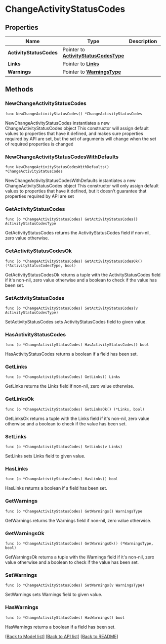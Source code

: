 # ChangeActivityStatusCodes

## Properties

Name | Type | Description | Notes
------------ | ------------- | ------------- | -------------
**ActivityStatusCodes** | Pointer to [**ActivityStatusCodesType**](ActivityStatusCodesType.md) |  | [optional] 
**Links** | Pointer to [**Links**](Links.md) |  | [optional] 
**Warnings** | Pointer to [**WarningsType**](WarningsType.md) |  | [optional] 

## Methods

### NewChangeActivityStatusCodes

`func NewChangeActivityStatusCodes() *ChangeActivityStatusCodes`

NewChangeActivityStatusCodes instantiates a new ChangeActivityStatusCodes object
This constructor will assign default values to properties that have it defined,
and makes sure properties required by API are set, but the set of arguments
will change when the set of required properties is changed

### NewChangeActivityStatusCodesWithDefaults

`func NewChangeActivityStatusCodesWithDefaults() *ChangeActivityStatusCodes`

NewChangeActivityStatusCodesWithDefaults instantiates a new ChangeActivityStatusCodes object
This constructor will only assign default values to properties that have it defined,
but it doesn't guarantee that properties required by API are set

### GetActivityStatusCodes

`func (o *ChangeActivityStatusCodes) GetActivityStatusCodes() ActivityStatusCodesType`

GetActivityStatusCodes returns the ActivityStatusCodes field if non-nil, zero value otherwise.

### GetActivityStatusCodesOk

`func (o *ChangeActivityStatusCodes) GetActivityStatusCodesOk() (*ActivityStatusCodesType, bool)`

GetActivityStatusCodesOk returns a tuple with the ActivityStatusCodes field if it's non-nil, zero value otherwise
and a boolean to check if the value has been set.

### SetActivityStatusCodes

`func (o *ChangeActivityStatusCodes) SetActivityStatusCodes(v ActivityStatusCodesType)`

SetActivityStatusCodes sets ActivityStatusCodes field to given value.

### HasActivityStatusCodes

`func (o *ChangeActivityStatusCodes) HasActivityStatusCodes() bool`

HasActivityStatusCodes returns a boolean if a field has been set.

### GetLinks

`func (o *ChangeActivityStatusCodes) GetLinks() Links`

GetLinks returns the Links field if non-nil, zero value otherwise.

### GetLinksOk

`func (o *ChangeActivityStatusCodes) GetLinksOk() (*Links, bool)`

GetLinksOk returns a tuple with the Links field if it's non-nil, zero value otherwise
and a boolean to check if the value has been set.

### SetLinks

`func (o *ChangeActivityStatusCodes) SetLinks(v Links)`

SetLinks sets Links field to given value.

### HasLinks

`func (o *ChangeActivityStatusCodes) HasLinks() bool`

HasLinks returns a boolean if a field has been set.

### GetWarnings

`func (o *ChangeActivityStatusCodes) GetWarnings() WarningsType`

GetWarnings returns the Warnings field if non-nil, zero value otherwise.

### GetWarningsOk

`func (o *ChangeActivityStatusCodes) GetWarningsOk() (*WarningsType, bool)`

GetWarningsOk returns a tuple with the Warnings field if it's non-nil, zero value otherwise
and a boolean to check if the value has been set.

### SetWarnings

`func (o *ChangeActivityStatusCodes) SetWarnings(v WarningsType)`

SetWarnings sets Warnings field to given value.

### HasWarnings

`func (o *ChangeActivityStatusCodes) HasWarnings() bool`

HasWarnings returns a boolean if a field has been set.


[[Back to Model list]](../README.md#documentation-for-models) [[Back to API list]](../README.md#documentation-for-api-endpoints) [[Back to README]](../README.md)


